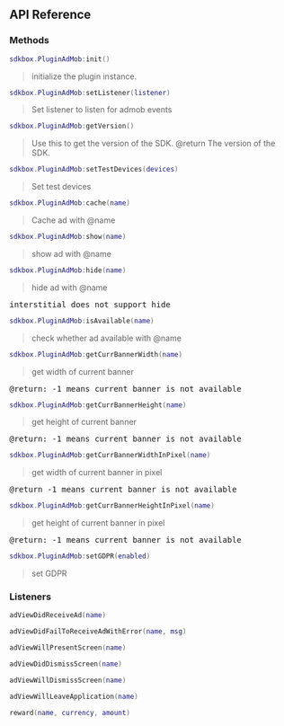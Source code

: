 ## API Reference

### Methods
```lua
sdkbox.PluginAdMob:init()
```
>  initialize the plugin instance.

```lua
sdkbox.PluginAdMob:setListener(listener)
```
> Set listener to listen for admob events

```lua
sdkbox.PluginAdMob:getVersion()
```
> Use this to get the version of the SDK.
@return The version of the SDK.

```lua
sdkbox.PluginAdMob:setTestDevices(devices)
```
> Set test devices

```lua
sdkbox.PluginAdMob:cache(name)
```
> Cache ad with @name

```lua
sdkbox.PluginAdMob:show(name)
```
> show ad with @name

```lua
sdkbox.PluginAdMob:hide(name)
```
> hide ad with @name

<pre>
interstitial does not support hide
</pre>

```lua
sdkbox.PluginAdMob:isAvailable(name)
```
> check whether ad available with @name

```lua
sdkbox.PluginAdMob:getCurrBannerWidth(name)
```
> get width of current banner

<pre>
@return: -1 means current banner is not available
</pre>

```lua
sdkbox.PluginAdMob:getCurrBannerHeight(name)
```
> get height of current banner

<pre>
@return: -1 means current banner is not available
</pre>

```lua
sdkbox.PluginAdMob:getCurrBannerWidthInPixel(name)
```
> get width of current banner in pixel

<pre>
@return -1 means current banner is not available
</pre>

```lua
sdkbox.PluginAdMob:getCurrBannerHeightInPixel(name)
```
> get height of current banner in pixel

<pre>
@return: -1 means current banner is not available
</pre>

```lua
sdkbox.PluginAdMob:setGDPR(enabled)
```
> set GDPR


### Listeners
```lua
adViewDidReceiveAd(name)
```

```lua
adViewDidFailToReceiveAdWithError(name, msg)
```

```lua
adViewWillPresentScreen(name)
```

```lua
adViewDidDismissScreen(name)
```

```lua
adViewWillDismissScreen(name)
```

```lua
adViewWillLeaveApplication(name)
```

```lua
reward(name, currency, amount)
```



